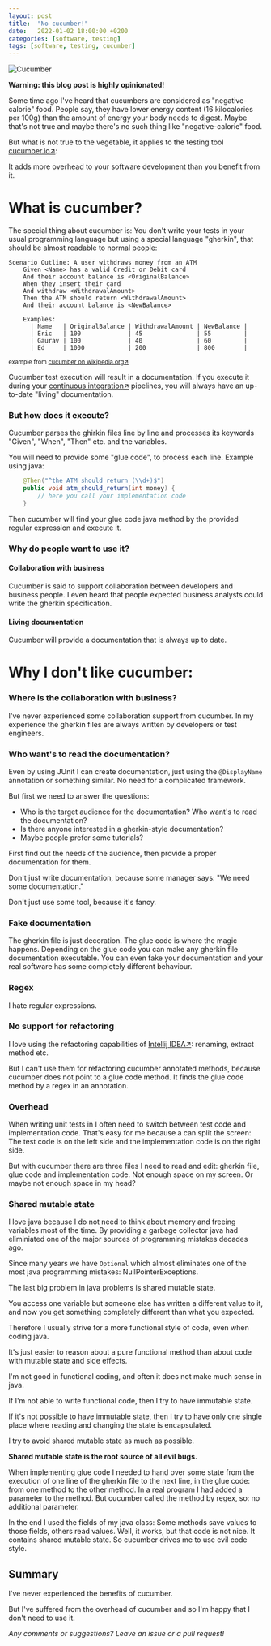 ```yaml
---
layout: post
title:  "No cucumber!"
date:   2022-01-02 18:00:00 +0200
categories: [software, testing]
tags: [software, testing, cucumber]
---
```



![Cucumber](/assets/cucumber.jpg)

**Warning: this blog post is highly opinionated!**

Some time ago I've heard that cucumbers are considered as "negative-calorie" food.
People say, they have lower energy content (16 kilocalories per 100g) than the amount of energy your body needs to digest.
Maybe that's not true and maybe there's no such thing like "negative-calorie" food.

But what is not true to the vegetable, it applies to the testing tool [cucumber.io&#8599;](https://cucumber.io/):

It adds more overhead to your software development than you benefit from it.

# What is cucumber?

The special thing about cucumber is: You don't write your tests in your usual programming language but using a special language "gherkin", that should be almost readable to normal people:  

```gherkin
Scenario Outline: A user withdraws money from an ATM
    Given <Name> has a valid Credit or Debit card
    And their account balance is <OriginalBalance>
    When they insert their card
    And withdraw <WithdrawalAmount>
    Then the ATM should return <WithdrawalAmount>
    And their account balance is <NewBalance>

    Examples:
      | Name   | OriginalBalance | WithdrawalAmount | NewBalance |
      | Eric   | 100             | 45               | 55         |
      | Gaurav | 100             | 40               | 60         |
      | Ed     | 1000            | 200              | 800        |    
```
<small>example from [cucumber on wikipedia.org&#8599;](https://en.wikipedia.org/wiki/Cucumber_(software))</small>

Cucumber test execution will result in a documentation.
If you execute it during your [continuous integration&#8599;](https://en.wikipedia.org/wiki/Continuous_integration) pipelines, you will always have an up-to-date "living" documentation. 

### But how does it execute?

Cucumber parses the ghirkin files line by line and processes its keywords "Given", "When", "Then" etc. and the variables.

You will need to provide some "glue code", to process each line. Example using java:

```java
    @Then("^the ATM should return (\\d+)$")
    public void atm_should_return(int money) {
        // here you call your implementation code
    }
```
Then cucumber will find your glue code java method by the provided regular expression and execute it.

### Why do people want to use it?

#### Collaboration with business

Cucumber is said to support collaboration between developers and business people.
I even heard that people expected business analysts could write the gherkin specification.

#### Living documentation

Cucumber will provide a documentation that is always up to date.

# Why I don't like cucumber:

### Where is the collaboration with business?

I've never experienced some collaboration support from cucumber. In my experience the gherkin files are always written by developers or test engineers.

### Who want's to read the documentation?

Even by using JUnit I can create documentation, just using the `@DisplayName` annotation or something similar. No need for a complicated framework.

But first we need to answer the questions: 

* Who is the target audience for the documentation? Who want's to read the documentation?
* Is there anyone interested in a gherkin-style documentation? 
* Maybe people prefer some tutorials?

First find out the needs of the audience, then provide a proper documentation for them.

Don't just write documentation, because some manager says: "We need some documentation."

Don't just use some tool, because it's fancy.

### Fake documentation

The gherkin file is just decoration. The glue code is where the magic happens.
Depending on the glue code you can make any gherkin file documentation executable.
You can even fake your documentation and your real software has some completely different behaviour. 

### Regex 

I hate regular expressions. 

### No support for refactoring

I love using the refactoring capabilities of [Intellij IDEA&#8599;](https://www.jetbrains.com/idea/): renaming, extract method etc.

But I can't use them for refactoring cucumber annotated methods, because cucumber does not point to a glue code method.
It finds the glue code method by a regex in an annotation.  

### Overhead

When writing unit tests in I often need to switch between test code and implementation code. That's easy for me because a can split the screen: The test code is on the left side and the implementation code is on the right side.

But with cucumber there are three files I need to read and edit: gherkin file, glue code and implementation code. Not enough space on my screen. Or maybe not enough space in my head?

### Shared mutable state

I love java because I do not need to think about memory and freeing variables most of the time. By providing a garbage collector java had eliminiated one of the major sources of programming mistakes decades ago.

Since many years we have `Optional` which almost eliminates one of the most java programming mistakes: NullPointerExceptions.

The last big problem in java problems is shared mutable state.

You access one variable but someone else has written a different value to it, and now you get something completely different than what you expected.

Therefore I usually strive for a more functional style of code, even when coding java.

It's just easier to reason about a pure functional method than about code with mutable state and side effects.

I'm not good in functional coding, and often it does not make much sense in java. 

If I'm not able to write functional code, then I try to have immutable state. 

If it's not possible to have immutable state, then I try to have only one single place where reading and changing the state is encapsulated. 

I try to avoid shared mutable state as much as possible. 

**Shared mutable state is the root source of all evil bugs.**

When implementing glue code I needed to hand over some state from the execution of one line of the gherkin file to the next line, in the glue code: from one method to the other method. In a real program I had added a parameter to the method. But cucumber called the method by regex, so: no additional parameter. 

In the end I used the fields of my java class: Some methods save values to those fields, others read values. 
Well, it works, but that code is not nice. It contains shared mutable state.
So cucumber drives me to use evil code style. 

## Summary

I've never experienced the benefits of cucumber.

But I've suffered from the overhead of cucumber and so I'm happy that I don't need to use it.








*Any comments or suggestions? Leave an issue or a pull request!*
